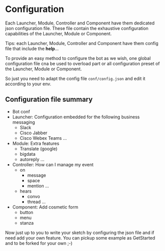 # Configuration

Each Launcher, Module, Controller and Component have them dedicated json
configuration file. These file contain the exhaustive configuration
capabilities of the  Launcher, Module or Component.

Tips: each Launcher, Module, Controller and Component have them config
file that include the **help**...

To provide an easy method to configure the bot as we wish, one global
configuration file cna be used to overload part or all configuration
preset of the Launcher, Module or Component.

So just you need to adapt the config file `conf/config.json` and edit it
according to your env.

## Configuration file summary
- Bot conf
- Launcher: Configuration embedded for the following business messaging
  - Slack
  - Cisco Jabber
  - Cisco Webex Teams
  ...
- Module: Extra features
  - Translate (google)
  - bigdata
  - autoreply
  ...
- Controller: How can I manage my event
  - on
    - message
    - space
    - mention
    ...
  - hears
    - convo
    - thread
    ...
- Component: Add cosmetic form
  - button
  - menu
  - stanza

Now just up to you to write your sketch by configuring the json file
and if need add your own feature.
You can pickup some example as GetStarted and to be forked for your own ;-)

